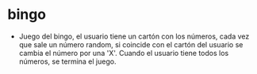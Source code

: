 # bingo

 - Juego del bingo, el usuario tiene un cartón con los números, cada vez que sale un número random, si coincide con el cartón del usuario se cambia el número por una 'X'. Cuando el usuario tiene todos los números, se termina el juego. 